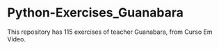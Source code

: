 # Python-Exercises_Guanabara
This repository has 115 exercises of teacher Guanabara, from Curso Em Vídeo.
